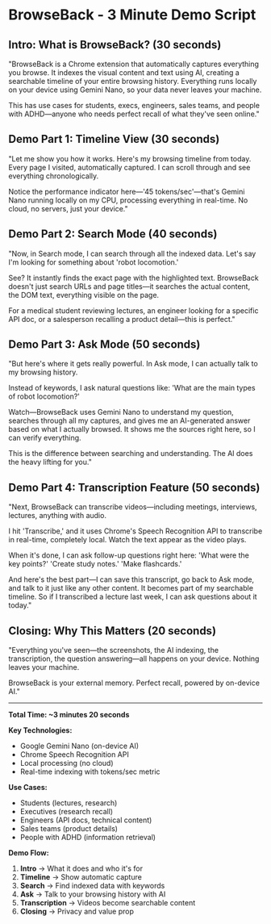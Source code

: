 # BrowseBack - 3 Minute Demo Script

## Intro: What is BrowseBack? (30 seconds)
"BrowseBack is a Chrome extension that automatically captures everything you browse. It indexes the visual content and text using AI, creating a searchable timeline of your entire browsing history. Everything runs locally on your device using Gemini Nano, so your data never leaves your machine.

This has use cases for students, execs, engineers, sales teams, and people with ADHD—anyone who needs perfect recall of what they've seen online."

## Demo Part 1: Timeline View (30 seconds)
"Let me show you how it works. Here's my browsing timeline from today. Every page I visited, automatically captured. I can scroll through and see everything chronologically.

Notice the performance indicator here—'45 tokens/sec'—that's Gemini Nano running locally on my CPU, processing everything in real-time. No cloud, no servers, just your device."

## Demo Part 2: Search Mode (40 seconds)
"Now, in Search mode, I can search through all the indexed data. Let's say I'm looking for something about 'robot locomotion.'

See? It instantly finds the exact page with the highlighted text. BrowseBack doesn't just search URLs and page titles—it searches the actual content, the DOM text, everything visible on the page.

For a medical student reviewing lectures, an engineer looking for a specific API doc, or a salesperson recalling a product detail—this is perfect."

## Demo Part 3: Ask Mode (50 seconds)
"But here's where it gets really powerful. In Ask mode, I can actually talk to my browsing history.

Instead of keywords, I ask natural questions like: 'What are the main types of robot locomotion?'

Watch—BrowseBack uses Gemini Nano to understand my question, searches through all my captures, and gives me an AI-generated answer based on what I actually browsed. It shows me the sources right here, so I can verify everything.

This is the difference between searching and understanding. The AI does the heavy lifting for you."

## Demo Part 4: Transcription Feature (50 seconds)
"Next, BrowseBack can transcribe videos—including meetings, interviews, lectures, anything with audio.

I hit 'Transcribe,' and it uses Chrome's Speech Recognition API to transcribe in real-time, completely local. Watch the text appear as the video plays.

When it's done, I can ask follow-up questions right here: 'What were the key points?' 'Create study notes.' 'Make flashcards.'

And here's the best part—I can save this transcript, go back to Ask mode, and talk to it just like any other content. It becomes part of my searchable timeline. So if I transcribed a lecture last week, I can ask questions about it today."

## Closing: Why This Matters (20 seconds)
"Everything you've seen—the screenshots, the AI indexing, the transcription, the question answering—all happens on your device. Nothing leaves your machine.

BrowseBack is your external memory. Perfect recall, powered by on-device AI."

---

**Total Time: ~3 minutes 20 seconds**

**Key Technologies:**
- Google Gemini Nano (on-device AI)
- Chrome Speech Recognition API
- Local processing (no cloud)
- Real-time indexing with tokens/sec metric

**Use Cases:**
- Students (lectures, research)
- Executives (research recall)
- Engineers (API docs, technical content)
- Sales teams (product details)
- People with ADHD (information retrieval)

**Demo Flow:**
1. **Intro** → What it does and who it's for
2. **Timeline** → Show automatic capture
3. **Search** → Find indexed data with keywords
4. **Ask** → Talk to your browsing history with AI
5. **Transcription** → Videos become searchable content
6. **Closing** → Privacy and value prop
